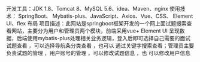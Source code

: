 开发工具：JDK 1.8、Tomcat 8、MySQL 5.6、idea、Maven、nginx
使用技术：  SpringBoot、 Mybatis-plus、JavaScript、Axios、Vue、CSS、 Element UI、flex 布局
项目描述：此网站是springboot框架开发的一个网上面试题搜索查看网站，主要分为用户和管理员两个模块，前端采用vue+ Element UI 呈现数据，后端使用mybatis-plus处理相关业务逻辑，登入后即可选择自己需要的面试试题查看  ，可以选择导航条分类查看  ，也可以 通过关键字搜索查看；管理员主要负责试题的管理 ，用户账号的管理 ，可以修改试题信息 ，也 可以修改用户信息
